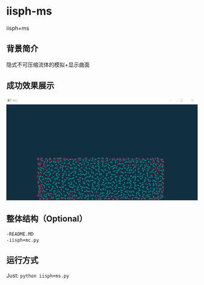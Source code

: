 # iisph-ms
iisph+ms


## 背景简介
隐式不可压缩流体的模拟+显示曲面



## 成功效果展示

![Image](https://github.com/MengMeng3399/iisph-ms/blob/main/iisph%2Bmc.gif)

## 整体结构（Optional）



```
-README.MD
-iisph+mc.py
```

## 运行方式



Just: `python iisph+ms.py`
